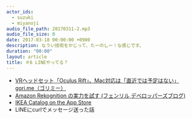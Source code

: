 ```yaml
---
actor_ids:
  - suzuki
  - miyanoji
audio_file_path: 20170311-2.mp3
audio_file_size: 0
date: 2017-03-18 00:00:00 +0900
description: なうい技術をかじって、たーのしー！な感じです。
duration: "00:00"
layout: article
title: ＃6 LINEやってる？
---
```

- [VRヘッドセット「Oculus Rift」、Mac対応は「直近では予定はない」 gori.me（ゴリミー）](https://gori.me/it/94061)
- [Amazon Rekognition の実力を試す (フェンリル  デベロッパーズブログ)](http://blog.fenrir-inc.com/jp/2017/03/try-amazon-rekognition.html)
- [IKEA Catalog on the App Store](https://appsto.re/jp/m_Ucx.i) 
- LINEにcurlでメッセージ送った話
